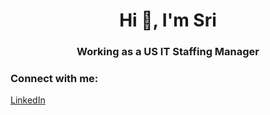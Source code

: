 <h1 align="center">Hi 👋, I'm Sri</h1>
<h3 align="center">Working as a US IT Staffing Manager</h3>

<h3 align="left">Connect with me:</h3>
<a href="https://www.linkedin.com/in/sriramb1997/" target="_blank">LinkedIn</a>
<p align="left">
</p>
